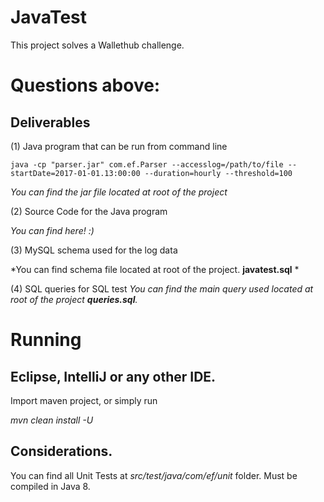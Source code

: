 # JavaTest

This project solves a Wallethub challenge.

# Questions above:

Deliverables
------------

(1) Java program that can be run from command line
	
    java -cp "parser.jar" com.ef.Parser --accesslog=/path/to/file --startDate=2017-01-01.13:00:00 --duration=hourly --threshold=100
    
     
*You can find the jar file located at root of the project*

(2) Source Code for the Java program

*You can find here! :)*

(3) MySQL schema used for the log data

*You can find schema file located at root of the project. **javatest.sql** *

(4) SQL queries for SQL test
*You can find the main query used located at root of the project **queries.sql**.*

# Running

## Eclipse, IntelliJ or any other IDE.

Import maven project, or simply run

*mvn clean install -U*

## Considerations.

You can find all Unit Tests at *src/test/java/com/ef/unit* folder.
Must be compiled in Java 8.
